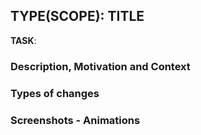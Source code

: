 ## TYPE(SCOPE): TITLE

<!-- Uncomment what you need -->
<!-- #### `🚢 Ship` <!-- (should never be used for PR) -->
<!-- #### `🔍 Show` -->
<!-- #### `❓ Ask` -->
<!-- https://martinfowler.com/articles/ship-show-ask.html -->

<!-- https://github.com/adevinta/spark/issues -->
**TASK**: <!--- #issueID -->

### Description, Motivation and Context
<!--- Describe your changes in detail -->
<!--- Why is this change required? What problem does it solve? -->
<!--- If it is solving an issue... How can it be reproduced in order to compare between both behaviors? -->

### Types of changes
<!--- What types of changes does your code introduce? Put an `x` in all the boxes that apply:  -->
<!---
- [ ] 🛠️ Tool
- [ ] 🪲 Bug fix (non-breaking change which fixes an issue)
- [ ] ✨ New feature (non-breaking change which adds functionality)
- [ ] 💥 Breaking change (fix or feature that would cause existing functionality to not work as expected)
- [ ] 🧾 Documentation
- [ ] 📷 Demo
- [ ] 🧪 Test
- [ ] 🧠 Refactor
- [ ] 💄 Styles
 -->

### Screenshots - Animations
<!-- Adding images or gif animations of your changes improves the understanding of your changes -->
